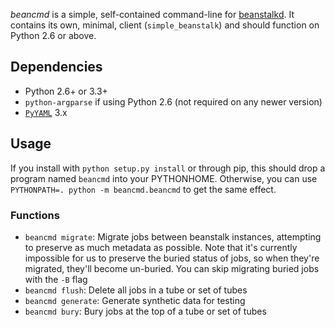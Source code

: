 *beancmd* is a simple, self-contained command-line for [beanstalkd](http://kr.github.io/beanstalkd/). It contains its own, minimal, client (`simple_beanstalk`) and should function on Python 2.6 or above.

## Dependencies

 - Python 2.6+ or 3.3+
 - `python-argparse` if using Python 2.6 (not required on any newer version)
 - [`PyYAML`](http://pyyaml.org/) 3.x

## Usage

If you install with `python setup.py install` or through pip, this should drop a program named `beancmd` into your PYTHONHOME. Otherwise, you can use `PYTHONPATH=. python -m beancmd.beancmd` to get the same effect.

### Functions

 * `beancmd migrate`: Migrate jobs between beanstalk instances, attempting to preserve as much metadata as possible. Note that it's currently impossible for us to preserve the buried status of jobs, so when they're migrated, they'll become un-buried. You can skip migrating buried jobs with the `-B` flag
 * `beancmd flush`: Delete all jobs in a tube or set of tubes
 * `beancmd generate`: Generate synthetic data for testing
 * `beancmd bury`: Bury jobs at the top of a tube or set of tubes
